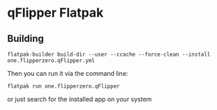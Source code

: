 # qFlipper Flatpak

## Building

```
flatpak-builder build-dir --user --ccache --force-clean --install one.flipperzero.qFlipper.yml
```

Then you can run it via the command line:

```
flatpak run one.flipperzero.qFlipper
```

or just search for the installed app on your system
